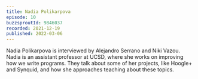 ```yaml
---
title: Nadia Polikarpova
episode: 10
buzzsproutId: 9846037
recorded: 2021-12-19
published: 2022-03-06
---
```


Nadia Polikarpova is interviewed by Alejandro Serrano and Niki Vazou. Nadia is an assistant professor at UCSD, where she works on improving how we write programs. They talk about some of her projects, like Hoogle+ and Synquid, and how she approaches teaching about these topics.
